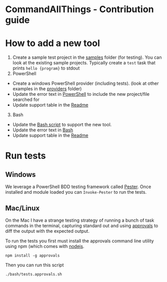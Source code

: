 CommandAllThings - Contribution guide
================

# How to add a new tool

1. Create a sample test project in the [samples](samples/) folder (for testing). You can look at the existing sample projects. Typically create a `test` task that prints `hello {program}` to stdout
2. PowerShell 
  - Create a windows PowerShell provider (including tests). (look at other examples in the [providers](PowerShell/providers/) folder)
  - Update the error text in [PowerShell](PowerShell/Invoke-CommandAllThings.ps1) to include the new project/file searched for
  - Update support table in the [Readme](README.md)
3. Bash
  - Update the [Bash script](bash/commandAllThings.sh) to support the new tool.
  - Update the error text in [Bash](bash/commandAllThings.sh)
  - Update support table in the [Readme](README.md)


# Run tests 

## Windows

We leverage a PowerShell BDD testing framework called [Pester](https://github.com/pester/Pester). Once installed and module loaded you can `Invoke-Pester` to run the tests.

## Mac/Linux

On the Mac I have a strange testing strategy of running a bunch of task commands in the terminal, capturing standard out and using [approvals](https://github.com/approvals/approvals.nodejs) to diff the output with the expected output.

To run the tests you first must install the approvals command line utility using npm (which comes with [nodejs](http://nodejs.org/).

`npm install -g approvals`

Then you can run this script

`./bash/tests.approvals.sh`


